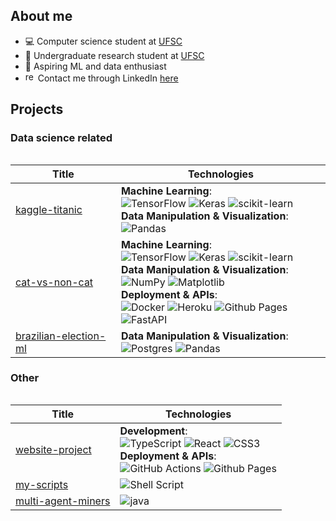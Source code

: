 ## About me
- 💻 Computer science student at [UFSC](https://ufsc.br/)
- 🔬 Undergraduate research student at [UFSC](https://ufsc.br/)
- 🎯 Aspiring ML and data enthusiast
- <img height="16" alt="react" src="https://user-images.githubusercontent.com/16853682/185823851-fa6ed762-761d-4c24-b07f-b048df551627.png">   Contact me through LinkedIn [here](https://www.linkedin.com/in/nelson-joppi-a363131a2/?locale=en_US)

## Projects

### Data science related
<table>

|Title | Technologies|
|--|--|
| [kaggle-titanic](https://github.com/njoppi2/kaggle-titanic) | **Machine Learning**:<br> ![TensorFlow](https://img.shields.io/badge/TensorFlow-%23FF6F00.svg?style=for-the-badge&logo=TensorFlow&logoColor=white) ![Keras](https://img.shields.io/badge/Keras-%23D00000.svg?style=for-the-badge&logo=Keras&logoColor=white) ![scikit-learn](https://img.shields.io/badge/scikit--learn-%23F7931E.svg?style=for-the-badge&logo=scikit-learn&logoColor=white) <br> **Data Manipulation & Visualization**: <br> ![Pandas](https://img.shields.io/badge/pandas-%23150458.svg?style=for-the-badge&logo=pandas&logoColor=white) <br> |
| [cat-vs-non-cat](https://github.com/njoppi2/cat-vs-non-cat) | **Machine Learning**:<br> ![TensorFlow](https://img.shields.io/badge/TensorFlow-%23FF6F00.svg?style=for-the-badge&logo=TensorFlow&logoColor=white) ![Keras](https://img.shields.io/badge/Keras-%23D00000.svg?style=for-the-badge&logo=Keras&logoColor=white) ![scikit-learn](https://img.shields.io/badge/scikit--learn-%23F7931E.svg?style=for-the-badge&logo=scikit-learn&logoColor=white) <br> **Data Manipulation & Visualization**: <br> ![NumPy](https://img.shields.io/badge/numpy-%23013243.svg?style=for-the-badge&logo=numpy&logoColor=white) ![Matplotlib](https://img.shields.io/badge/Matplotlib-%23ffffff.svg?style=for-the-badge&logo=Matplotlib&logoColor=black) <br> **Deployment & APIs**:<br> ![Docker](https://img.shields.io/badge/docker-%230db7ed.svg?style=for-the-badge&logo=docker&logoColor=white) ![Heroku](https://img.shields.io/badge/heroku-%23430098.svg?style=for-the-badge&logo=heroku&logoColor=white) ![Github Pages](https://img.shields.io/badge/github%20pages-121013?style=for-the-badge&logo=github&logoColor=white) ![FastAPI](https://img.shields.io/badge/FastAPI-005571?style=for-the-badge&logo=fastapi) <br> |
| [brazilian-election-ml](https://github.com/njoppi2/brazilian-election-ml) | **Data Manipulation & Visualization**: <br> ![Postgres](https://img.shields.io/badge/postgres-%23316192.svg?style=for-the-badge&logo=postgresql&logoColor=white) ![Pandas](https://img.shields.io/badge/pandas-%23150458.svg?style=for-the-badge&logo=pandas&logoColor=white)|
</table>

### Other
<table>

|Title | Technologies|
|--|--|
| [website-project](https://github.com/njoppi2/website-project) | **Development**:<br> ![TypeScript](https://img.shields.io/badge/typescript-%23007ACC.svg?style=for-the-badge&logo=typescript&logoColor=white) ![React](https://img.shields.io/badge/react-%2320232a.svg?style=for-the-badge&logo=react&logoColor=%2361DAFB) ![CSS3](https://img.shields.io/badge/css3-%231572B6.svg?style=for-the-badge&logo=css3&logoColor=white) <br> **Deployment & APIs**:<br> ![GitHub Actions](https://img.shields.io/badge/github%20actions-%232671E5.svg?style=for-the-badge&logo=githubactions&logoColor=white) ![Github Pages](https://img.shields.io/badge/github%20pages-121013?style=for-the-badge&logo=github&logoColor=white) |
| [my-scripts](https://github.com/njoppi2/my-scripts) | ![Shell Script](https://img.shields.io/badge/shell_script-%23121011.svg?style=for-the-badge&logo=gnu-bash&logoColor=white) |
| [multi-agent-miners](https://github.com/njoppi2/multi-agent-miners) | ![java](https://img.shields.io/badge/Java-ED8B00?style=for-the-badge&logo=openjdk&logoColor=white)|
</table>
<!--
https://github.com/Ileriayo/markdown-badges#servers
https://dev.to/envoy_/150-badges-for-github-pnk

<!--
## Programming skills
<code><img height="20" alt="python" src="https://raw.githubusercontent.com/github/explore/5c058a388828bb5fde0bcafd4bc867b5bb3f26f3/topics/python/python.png"></code>
<code><img height="20" alt="javascript" src="https://raw.githubusercontent.com/github/explore/80688e429a7d4ef2fca1e82350fe8e3517d3494d/topics/javascript/javascript.png"></code>
<code><img height="20" alt="bash" src="https://raw.githubusercontent.com/github/explore/80688e429a7d4ef2fca1e82350fe8e3517d3494d/topics/bash/bash.png"></code>
<code><img height="20" alt="typescript" src="https://raw.githubusercontent.com/github/explore/80688e429a7d4ef2fca1e82350fe8e3517d3494d/topics/typescript/typescript.png"></code>
<code><img height="20" alt="react" src="https://raw.githubusercontent.com/github/explore/80688e429a7d4ef2fca1e82350fe8e3517d3494d/topics/react/react.png"></code>
<br />

<!--
![Anurag's GitHub stats](https://github-readme-stats.vercel.app/api?username=njoppi2&show_icons=true)

<!--
[![willianrod's wakatime stats](https://github-readme-stats.vercel.app/api/wakatime?username=njoppi2)](https://github.com/anuraghazra/github-readme-stats)

https://github.com/abhisheknaiidu/awesome-github-profile-readme#code-mode-
https://github.com/DenverCoder1/DenverCoder1


I started my coding career at Voltbras, a startup created by some friends of mine, where I learned the majority of my web development skills.

Here are some ideas to get you started:

- 🔭 I’m currently working on ...
- 🌱 I’m currently learning ...
- 👯 I’m looking to collaborate on ...
- 🤔 I’m looking for help with ...
- 💬 Ask me about ...
- 📫 How to reach me: ...
- 😄 Pronouns: ...
- ⚡ Fun fact: ...
-->

